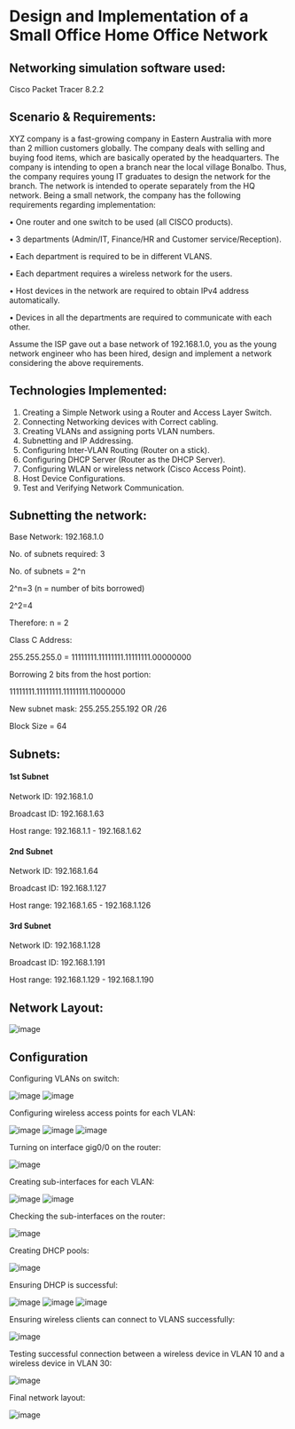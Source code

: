# Design and Implementation of a Small Office Home Office Network 

## Networking simulation software used:

Cisco Packet Tracer 8.2.2

## Scenario & Requirements:

XYZ company is a fast-growing company in Eastern Australia with more than 2 million customers globally. The company deals with selling and buying food items, which are basically operated by the headquarters. The company is intending to open a branch near the local village Bonalbo. Thus, the company requires young IT graduates to design the network for the branch. The network is intended to operate separately from the HQ network. Being a small network, the company has the following requirements regarding implementation:

•	One router and one switch to be used (all CISCO products).

•	3 departments (Admin/IT, Finance/HR and Customer service/Reception).

•	Each department is required to be in different VLANS.

•	Each department requires a wireless network for the users.

•	Host devices in the network are required to obtain IPv4 address automatically.

•	Devices in all the departments are required to communicate with each other.


Assume the ISP gave out a base network of 192.168.1.0, you as the young network engineer who has been hired, design and implement a network considering the above requirements.

## Technologies Implemented:
1.	Creating a Simple Network using a Router and Access Layer Switch.
2.	Connecting Networking devices with Correct cabling.
3.	Creating VLANs and assigning ports VLAN numbers.
4.	Subnetting and IP Addressing.
5.	Configuring Inter-VLAN Routing (Router on a stick).
6.	Configuring DHCP Server (Router as the DHCP Server).
7.	Configuring WLAN or wireless network (Cisco Access Point).
8.	Host Device Configurations.
9.	Test and Verifying Network Communication.


## Subnetting the network:

Base Network: 192.168.1.0

No. of subnets required: 3

No. of subnets = 2^n 

2^n=3   (n = number of bits borrowed)

2^2=4

Therefore: n = 2

Class C Address: 

255.255.255.0 = 11111111.11111111.11111111.00000000

Borrowing 2 bits from the host portion:

11111111.11111111.11111111.11000000 

New subnet mask: 255.255.255.192 OR /26

Block Size = 64

## Subnets:
#### 1st Subnet

Network ID: 192.168.1.0

Broadcast ID: 192.168.1.63

Host range: 192.168.1.1 - 192.168.1.62


#### 2nd Subnet

Network ID: 192.168.1.64

Broadcast ID: 192.168.1.127

Host range: 192.168.1.65 - 192.168.1.126


#### 3rd Subnet

Network ID: 192.168.1.128

Broadcast ID: 192.168.1.191

Host range: 192.168.1.129 - 192.168.1.190


## Network Layout:
 ![image](https://github.com/user-attachments/assets/d42eb82f-6863-4717-b75d-59e99ca1a7d9)

 ## Configuration
Configuring VLANs on switch:

![image](https://github.com/user-attachments/assets/c6430d30-07ef-4597-8c90-d866985693f2)
![image](https://github.com/user-attachments/assets/9662fabc-8690-4833-aeca-4b566973b842)


Configuring wireless access points for each VLAN:

![image](https://github.com/user-attachments/assets/0d6b9915-2fa0-4cbd-b06e-16505547753b)
![image](https://github.com/user-attachments/assets/a461afd2-f83b-4931-bf13-08afeb91694b)
![image](https://github.com/user-attachments/assets/09ac8f88-b672-4761-bde2-b451248a9af8)


Turning on interface gig0/0 on the router:

![image](https://github.com/user-attachments/assets/23820775-5c73-4de6-bbbf-c72839242337)
 
Creating sub-interfaces for each VLAN:

![image](https://github.com/user-attachments/assets/6a76fa4b-9eb2-4185-a63b-7d880bf37055)
![image](https://github.com/user-attachments/assets/17dd6eda-851d-49b5-a35b-19c72d8dbae1)

Checking the sub-interfaces on the router:

![image](https://github.com/user-attachments/assets/23aac1aa-71a3-48e5-86ad-32c8aee0788b)

Creating DHCP pools:

![image](https://github.com/user-attachments/assets/7e70194b-cefb-4435-866e-2f48878a0129)

Ensuring DHCP is successful:
 
![image](https://github.com/user-attachments/assets/2f5dde4e-e750-48d2-bf02-75dbf745aaba)
![image](https://github.com/user-attachments/assets/50f6640d-2970-453d-af44-e7ff5b0fb32e)
![image](https://github.com/user-attachments/assets/9f169e0f-27c5-48a5-be3a-ca61c69311b3)

Ensuring wireless clients can connect to VLANS successfully:

![image](https://github.com/user-attachments/assets/01a41c86-0362-4440-a17c-170fde9964f5)

Testing successful connection between a wireless device in VLAN 10 and a wireless device in VLAN 30:
 
![image](https://github.com/user-attachments/assets/7bf1e894-90fd-49ba-bdc7-fc068719a74c)

Final network layout:

![image](https://github.com/user-attachments/assets/1d595671-d382-4976-9e0f-77295af3fcd8)


